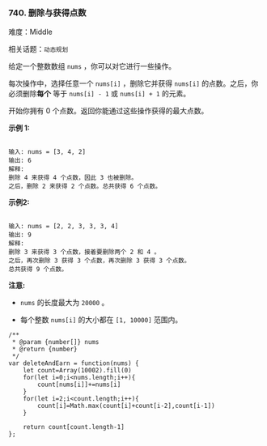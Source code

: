 ### 740. 删除与获得点数

难度：Middle

相关话题：`动态规划`

给定一个整数数组 `nums` ，你可以对它进行一些操作。



每次操作中，选择任意一个 `nums[i]` ，删除它并获得 `nums[i]` 的点数。之后，你必须删除**每个** 等于 `nums[i] - 1` 或 `nums[i] + 1` 的元素。



开始你拥有 0 个点数。返回你能通过这些操作获得的最大点数。



**示例 1:** 



```

输入: nums = [3, 4, 2]
输出: 6
解释: 
删除 4 来获得 4 个点数，因此 3 也被删除。
之后，删除 2 来获得 2 个点数。总共获得 6 个点数。
```


**示例2:** 



```

输入: nums = [2, 2, 3, 3, 3, 4]
输出: 9
解释: 
删除 3 来获得 3 个点数，接着要删除两个 2 和 4 。
之后，再次删除 3 获得 3 个点数，再次删除 3 获得 3 个点数。
总共获得 9 个点数。
```


**注意:** 




* `nums` 的长度最大为 `20000` 。

* 每个整数 `nums[i]` 的大小都在 `[1, 10000]` 范围内。




```
/**
 * @param {number[]} nums
 * @return {number}
 */
var deleteAndEarn = function(nums) {
    let count=Array(10002).fill(0)
    for(let i=0;i<nums.length;i++){
        count[nums[i]]+=nums[i]
    }
    for(let i=2;i<count.length;i++){
        count[i]=Math.max(count[i]+count[i-2],count[i-1])
    }

    return count[count.length-1]
};
```

